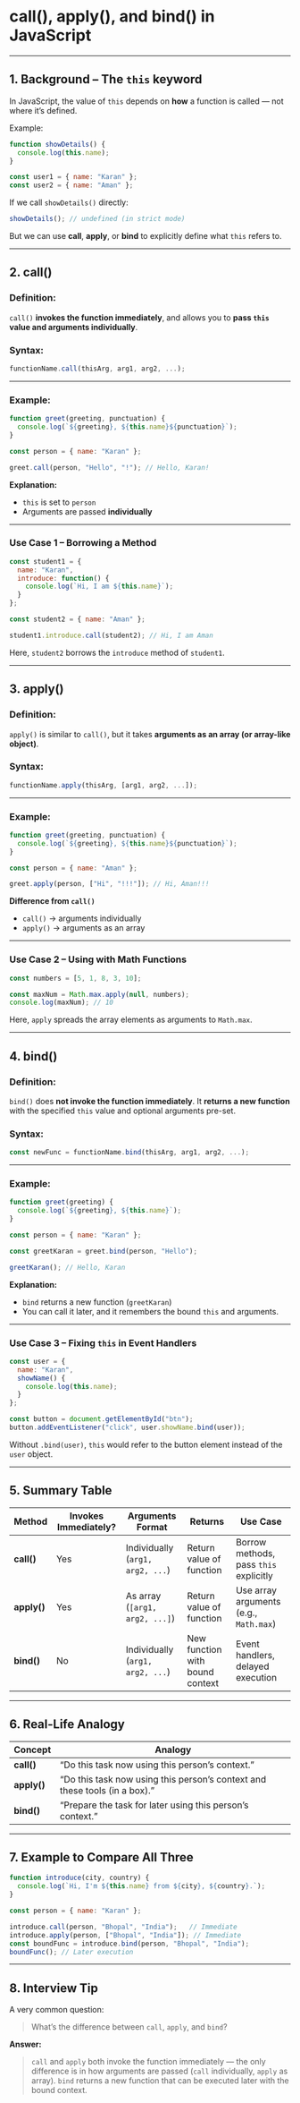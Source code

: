 # **call(), apply(), and bind() in JavaScript**

---

## **1. Background – The `this` keyword**

In JavaScript, the value of `this` depends on **how** a function is called — not where it’s defined.

Example:

```js
function showDetails() {
  console.log(this.name);
}

const user1 = { name: "Karan" };
const user2 = { name: "Aman" };
```

If we call `showDetails()` directly:

```js
showDetails(); // undefined (in strict mode)
```

But we can use **call**, **apply**, or **bind** to explicitly define what `this` refers to.

---

## **2. call()**

### **Definition:**

`call()` **invokes the function immediately**, and allows you to **pass `this` value and arguments individually**.

### **Syntax:**

```js
functionName.call(thisArg, arg1, arg2, ...);
```

---

### **Example:**

```js
function greet(greeting, punctuation) {
  console.log(`${greeting}, ${this.name}${punctuation}`);
}

const person = { name: "Karan" };

greet.call(person, "Hello", "!"); // Hello, Karan!
```

**Explanation:**

* `this` is set to `person`
* Arguments are passed **individually**

---

### **Use Case 1 – Borrowing a Method**

```js
const student1 = {
  name: "Karan",
  introduce: function() {
    console.log(`Hi, I am ${this.name}`);
  }
};

const student2 = { name: "Aman" };

student1.introduce.call(student2); // Hi, I am Aman
```

Here, `student2` borrows the `introduce` method of `student1`.

---

## **3. apply()**

### **Definition:**

`apply()` is similar to `call()`, but it takes **arguments as an array (or array-like object)**.

### **Syntax:**

```js
functionName.apply(thisArg, [arg1, arg2, ...]);
```

---

### **Example:**

```js
function greet(greeting, punctuation) {
  console.log(`${greeting}, ${this.name}${punctuation}`);
}

const person = { name: "Aman" };

greet.apply(person, ["Hi", "!!!"]); // Hi, Aman!!!
```

**Difference from `call()`**

* `call()` → arguments individually
* `apply()` → arguments as an array

---

### **Use Case 2 – Using with Math Functions**

```js
const numbers = [5, 1, 8, 3, 10];

const maxNum = Math.max.apply(null, numbers);
console.log(maxNum); // 10
```

Here, `apply` spreads the array elements as arguments to `Math.max`.

---

## **4. bind()**

### **Definition:**

`bind()` does **not invoke the function immediately**.
It **returns a new function** with the specified `this` value and optional arguments pre-set.

### **Syntax:**

```js
const newFunc = functionName.bind(thisArg, arg1, arg2, ...);
```

---

### **Example:**

```js
function greet(greeting) {
  console.log(`${greeting}, ${this.name}`);
}

const person = { name: "Karan" };

const greetKaran = greet.bind(person, "Hello");

greetKaran(); // Hello, Karan
```

**Explanation:**

* `bind` returns a new function (`greetKaran`)
* You can call it later, and it remembers the bound `this` and arguments.

---

### **Use Case 3 – Fixing `this` in Event Handlers**

```js
const user = {
  name: "Karan",
  showName() {
    console.log(this.name);
  }
};

const button = document.getElementById("btn");
button.addEventListener("click", user.showName.bind(user));
```

Without `.bind(user)`, `this` would refer to the button element instead of the `user` object.

---

## **5. Summary Table**

| Method      | Invokes Immediately? | Arguments Format                 | Returns                         | Use Case                               |
| ----------- | -------------------- | -------------------------------- | ------------------------------- | -------------------------------------- |
| **call()**  | Yes                  | Individually (`arg1, arg2, ...`) | Return value of function        | Borrow methods, pass `this` explicitly |
| **apply()** | Yes                  | As array (`[arg1, arg2, ...]`)   | Return value of function        | Use array arguments (e.g., `Math.max`) |
| **bind()**  | No                   | Individually (`arg1, arg2, ...`) | New function with bound context | Event handlers, delayed execution      |

---

## **6. Real-Life Analogy**

| Concept     | Analogy                                                                    |
| ----------- | -------------------------------------------------------------------------- |
| **call()**  | “Do this task now using this person’s context.”                            |
| **apply()** | “Do this task now using this person’s context and these tools (in a box).” |
| **bind()**  | “Prepare the task for later using this person’s context.”                  |

---

## **7. Example to Compare All Three**

```js
function introduce(city, country) {
  console.log(`Hi, I'm ${this.name} from ${city}, ${country}.`);
}

const person = { name: "Karan" };

introduce.call(person, "Bhopal", "India");   // Immediate
introduce.apply(person, ["Bhopal", "India"]); // Immediate
const boundFunc = introduce.bind(person, "Bhopal", "India");
boundFunc(); // Later execution
```

---

## **8. Interview Tip**

A very common question:

> What’s the difference between `call`, `apply`, and `bind`?

**Answer:**

> `call` and `apply` both invoke the function immediately —
> the only difference is in how arguments are passed (`call` individually, `apply` as array).
> `bind` returns a new function that can be executed later with the bound context.
